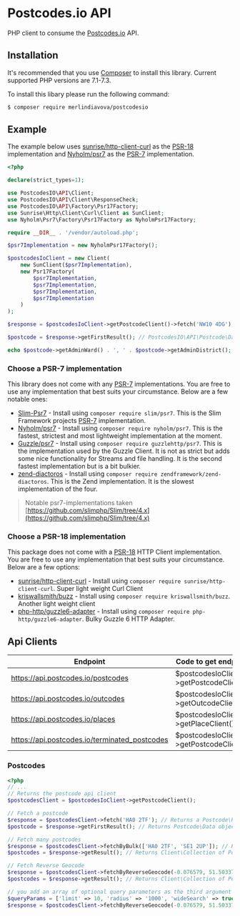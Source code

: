 # Postcodes.io API

PHP client to consume the [Postcodes.io](https://postcodes.io/) API.

## Installation

It's recommended that you use [Composer](https://getcomposer.org/) to install this library. Current supported PHP versions are 7.1-7.3.

To install this libary please run the following command:

```bash
$ composer require merlindiavova/postcodesio
```

## Example
The example below uses [sunrise/http-client-curl](https://github.com/sunrise-php/http-client-curl) as the [PSR-18](https://www.php-fig.org/psr/psr-18/) implementation and [Nyholm/psr7](https://github.com/Nyholm/psr7) as the [PSR-7](https://www.php-fig.org/psr/psr-7/) implementation.

```php
<?php

declare(strict_types=1);

use PostcodesIO\API\Client;
use PostcodesIO\API\Client\ResponseCheck;
use PostcodesIO\API\Factory\Psr17Factory;
use Sunrise\Http\Client\Curl\Client as SunClient;
use Nyholm\Psr7\Factory\Psr17Factory as NyholmPsr17Factory;

require __DIR__ . '/vendor/autoload.php';

$psr7Implementation = new NyholmPsr17Factory();

$postcodesIoClient = new Client(
    new SunClient($psr7Implementation),
    new Psr17Factory(
        $psr7Implementation,
        $psr7Implementation,
        $psr7Implementation,
        $psr7Implementation
    )
);

$response = $postcodesIoClient->getPostcodeClient()->fetch('NW10 4DG');

$postcode = $response->getFirstResult(); // PostcodesIO\API\Postcode\Data

echo $postcode->getAdminWard() . ', ' . $postcode->getAdminDistrict(); // Harlesden, Brent
```

### Choose a PSR-7 implementation
This library does not come with any [PSR-7](https://www.php-fig.org/psr/psr-7/) implementations. You are free to use any implementation that best suits your circumstance. Below are a few notable ones:

- [Slim-Psr7](https://github.com/slimphp/Slim-Psr7) - Install using `composer require slim/psr7`. This is the Slim Framework projects [PSR-7](https://www.php-fig.org/psr/psr-7/) implementation.
- [Nyholm/psr7](https://github.com/Nyholm/psr7) - Install using `composer require nyholm/psr7`. This is the fastest, strictest and most lightweight implementation at the moment.
- [Guzzle/psr7](https://github.com/guzzle/psr7) - Install using `composer require guzzlehttp/psr7`. This is the implementation used by the Guzzle Client. It is not as strict but adds some nice functionality for Streams and file handling. It is the second fastest implementation but is a bit bulkier.
- [zend-diactoros](https://github.com/zendframework/zend-diactoros) - Install using `composer require zendframework/zend-diactoros`. This is the Zend implementation. It is the slowest implementation of the four.

> Notable psr7-implementations taken [https://github.com/slimphp/Slim/tree/4.x](https://github.com/slimphp/Slim/tree/4.x)

### Choose a PSR-18 implementation
This package does not come with a [PSR-18](https://www.php-fig.org/psr/psr-18/) HTTP Client implementation. You are free to use any implementation that best suits your circumstance. Below are a few options:

- [sunrise/http-client-curl](https://github.com/sunrise-php/http-client-curl) - Install using `composer require sunrise/http-client-curl`. Super light weight Curl Client
- [kriswallsmith/buzz](https://github.com/kriswallsmith/Buzz)  - Install using `composer require kriswallsmith/buzz`. Another light weight client
- [php-http/guzzle6-adapter](https://github.com/php-http/guzzle6-adapter) - Install using `composer require php-http/guzzle6-adapter`. Bulky Guzzle 6 HTTP Adapter.

## Api Clients

| Endpoint | Code to get endpoint |
| -------- | -------------------- |
| https://api.postcodes.io/postcodes | $postcodesIoClient->getPostcodeClient() |
| https://api.postcodes.io/outcodes | $postcodesIoClient->getOutcodeClient() |
| https://api.postcodes.io/places | $postcodesIoClient->getPlaceClient() |
| https://api.postcodes.io/terminated_postcodes | $postcodesIoClient->getPostcodeClient() |

### Postcodes

```php
<?php
// ... 
// Returns the postcode api client
$postcodesClient = $postcodesIoClient->getPostcodeClient();

// Fetch a postcode
$response = $postcodesClient->fetch('HA0 2TF'); // Returns a Postcode\Response object
$postcode = $response->getFirstResult(); // Returns Postcode\Data object

// Fetch many postcodes
$response = $postcodesClient->fetchByBulk(['HA0 2TF', 'SE1 2UP']); // Returns a Postcode\Response object
$postcodes = $response->getResult(); // Returns Client\Collection of Postcode\Data objects

// Fetch Reverse Geocode
$response = $postcodesClient->fetchByReverseGeocode(-0.076579, 51.503378); // Returns a Postcode\Response object
$postcodes = $response->getResult(); // Returns Client\Collection of Postcode\Data objects

// you add an array of optional query parameters as the third argument
$queryParams = ['limit' => 10, 'radius' => '1000', 'wideSearch' => true];
$response = $postcodesClient->fetchByReverseGeocode(-0.076579, 51.503378, $queryParams);
```
